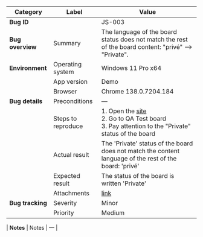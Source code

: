 | **Category** | **Label** | **Value** |
|---|---|---|
| **Bug ID** | | JS-003 |
| **Bug overview** | Summary | The language of the board status does not match the rest of the board content: "privé" --> "Private". |
| **Environment** | Operating system | Windows 11 Pro x64 |
|  | App version | Demo |
|  | Browser | Chrome 138.0.7204.184 |
| **Bug details** | Preconditions | — |
|  | Steps to reproduce | 1. Open the [site](https://mate-academy-images.s3.eu-central-1.amazonaws.com/c8907025538486ce4c46981003fc83bc_da130fe234.png)<br>2. Go to QA Test board<br>3. Pay attention to the "Private" status of the board |
|  | Actual result | The 'Private' status of the board does not match the content language of the rest of the board: 'privé' |
|  | Expected result | The status of the board is written 'Private' |
|  | Attachments | [link](https://github.com/Roksolana-K/qa-portfolio/blob/main/bugs-from-screenshot/attachments/JS-003.png) |
| **Bug tracking** | Severity | Minor |
|  | Priority | Medium |

| **Notes** | Notes | — |
